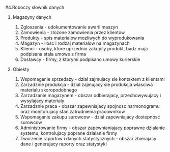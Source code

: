 #4.Roboczy słownik danych

1. Magazyny danych


	1. Zgloszenia - udokumentowanie awarii maszyn
	2. Zamowienia - zlozone zamowienia przez klientow
	3. Produkty - spis materialow mozliwych do wyprodukowania
	4. Magazyn - ilosc i rodzaj materialow na magazynach
	5. Klienci - osoby, ktore uprzednio zakupily produkt, badz maja podpisana stala umowe z firma
	6. Dostawcy - firmy, z ktorymi podpisano umowy kurierskie
	
2. Obiekty
	1. Wspomaganie sprzedaży - dzial zajmujacy sie kontaktem z klientami
	2. Zarzadznie produkcja - dzial zajmujacy sie produkcja wlasciwa materialu skoropodobnego
	3. Zarzadzanie magazynem - obszar odbierajacy, przechowywujacy i wysylajacy materialy
	4. Zarzadznie praca - obszar zapewniajacy spojnosc harmonogramu oraz monitorujacy stan zatrudnienia pracownikow
	5. Wspomaganie zakupu surowcow - dzial zapewniajacy dostepnosc surowcow
	6. Administrowanie firmy - obszar zapewnianiajacy poprawne dzialanie systemu, kontrolujacy poprane dzialanie firmy
	7. Tworzenie raportow i danych statystycznych - obszar zbierajacy dane i generujacy raporty oraz statystyki
